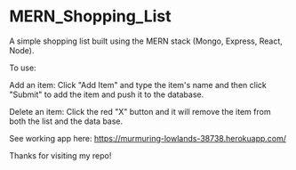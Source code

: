 # MERN_Shopping_List

A simple shopping list built using the MERN stack (Mongo, Express, React, Node).

To use:

Add an item:
Click "Add Item" and type the item's name and then click "Submit" to add the item and push it to the database.

Delete an item:
Click the red "X" button and it will remove the item from both the list and the data base.

See working app here:
https://murmuring-lowlands-38738.herokuapp.com/

Thanks for visiting my repo!